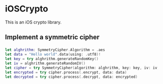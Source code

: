 # iOSCrypto
This is an iOS crypto library.
## Implement a symmetric cipher
### 
```swift
let alghrithm: SymmetryCipher.Algorithm = .aes
let data = "Hello world".data(using: .utf8)!
let key = try alghrithm.generateRandomKey()
let iv = alghrithm.generateRandomIV()
let cipher = try SymmetryCipher(algorithm: alghrithm, key: key, iv: iv, padding: .pkcs7, mode: .cbc)
let encrypted = try cipher.process(.encrypt, data: data)
let decrypted = try cipher.process(.decrypt, data: encrypted)
```
